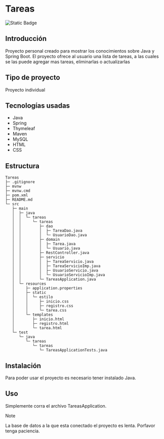 # Tareas

![Static Badge](https://img.shields.io/badge/Estado%20-%20Terminado%20-%20green)

## Introducción
Proyecto personal creado para mostrar los conocimientos sobre Java y Spring Boot.
El proyecto ofrece al usuario una lista de tareas, a las cuales se las puede agregar mas tareas, 
eliminarlas o actualizarlas

## Tipo de proyecto
Proyecto individual

## Tecnologías usadas
- Java
- Spring
- Thymeleaf
- Maven
- MySQL
- HTML
- CSS

## Estructura

```
Tareas
├─ .gitignore
├─ mvnw
├─ mvnw.cmd
├─ pom.xml
├─ README.md
└─ src
   ├─ main
   │  ├─ java
   │  │  └─ tareas
   │  │     └─ tareas
   │  │        ├─ dao
   │  │        │  ├─ TareaDao.java
   │  │        │  └─ UsuarioDao.java
   │  │        ├─ domain
   │  │        │  ├─ Tarea.java
   │  │        │  └─ Usuario.java
   │  │        ├─ RestController.java
   │  │        ├─ servicio
   │  │        │  ├─ TareaServicio.java
   │  │        │  ├─ TareaServicioImp.java
   │  │        │  ├─ UsuarioServicio.java
   │  │        │  └─ UsuarioServicioImp.java
   │  │        └─ TareasApplication.java
   │  └─ resources
   │     ├─ application.properties
   │     ├─ static
   │     │  └─ estilo
   │     │     ├─ inicio.css
   │     │     ├─ registro.css
   │     │     └─ tarea.css
   │     └─ templates
   │        ├─ inicio.html
   │        ├─ registro.html
   │        └─ tarea.html
   └─ test
      └─ java
         └─ tareas
            └─ tareas
               └─ TareasApplicationTests.java

```


## Instalación 
Para poder usar el proyecto es necesario tener instalado Java.

## Uso
Simplemente corra el archivo TareasApplication.

> [!NOTE]
> La base de datos a la que esta conectado el proyecto es lenta. Porfavor tenga paciencia.
